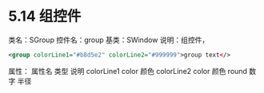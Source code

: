 # 5.14 组控件

类名：SGroup
控件名：group
基类：SWindow
说明：组控件，

```xml
<group colorLine1="#b8d5e2" colorLine2="#999999">group text</>
```

属性：
属性名 类型 说明
colorLine1 color 颜色
colorLine2 color 颜色
round 数字 半径
